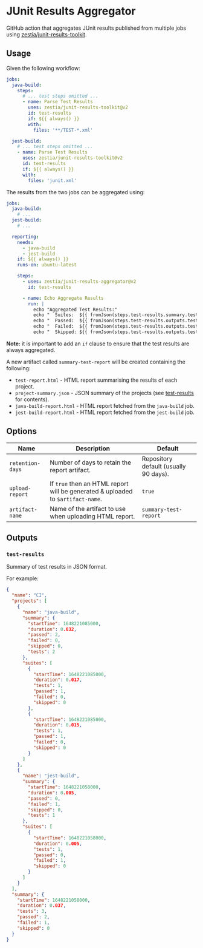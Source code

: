 # JUnit Results Aggregator

GitHub action that aggregates JUnit results published from multiple jobs using
[zestia/junit-results-toolkit][junit-results-toolkit].

[junit-results-toolkit]: https://github.com/zestia/junit-results-toolkit

## Usage

Given the following workflow:

```yaml
jobs:
  java-build:
    steps:
      # ... test steps omitted ...
      - name: Parse Test Results
        uses: zestia/junit-results-toolkit@v2
        id: test-results
        if: ${{ always() }}
        with:
          files: '**/TEST-*.xml'

  jest-build:
    # ... test steps omitted ...
    - name: Parse Test Results
      uses: zestia/junit-results-toolkit@v2
      id: test-results
      if: ${{ always() }}
      with:
        files: 'junit.xml'
```

The results from the two jobs can be aggregated using:

```yaml
jobs:
  java-build:
    # ...
  jest-build:
    # ...

  reporting:
    needs:
      - java-build
      - jest-build
    if: ${{ always() }}
    runs-on: ubuntu-latest

    steps:
      - uses: zestia/junit-results-aggregator@v2
        id: test-results

      - name: Echo Aggregate Results
        run: |
          echo "Aggregated Test Results:"
          echo "  Suites:  ${{ fromJson(steps.test-results.summary.test.results).passed }}"
          echo "  Passed:  ${{ fromJson(steps.test-results.outputs.test.results).passed }}"
          echo "  Failed:  ${{ fromJson(steps.test-results.outputs.test.results).failed }}"
          echo "  Skipped: ${{ fromJson(steps.test-results.outputs.test.results).skipped }}"
```

**Note:** it is important to add an `if` clause to ensure that the test results are always aggregated.

A new artifact called `summary-test-report` will be created containing the following:

- `test-report.html` - HTML report summarising the results of each project.
- `project-summary.json` - JSON summary of the projects (see [test-results](#test-results) for contents).
- `java-build-report.html` - HTML report fetched from the `java-build` job.
- `jest-build-report.html` - HTML report fetched from the `jest-build` job.

## Options

| Name             | Description                                                                     | Default                               |
| ---------------- | ------------------------------------------------------------------------------- | ------------------------------------- |
| `retention-days` | Number of days to retain the report artifact.                                   | Repository default (usually 90 days). |
| `upload-report`  | If `true` then an HTML report will be generated & uploaded to `$artifact-name`. | `true`                                |
| `artifact-name`  | Name of the artifact to use when uploading HTML report.                         | `summary-test-report`                 |

## Outputs

### `test-results`

Summary of test results in JSON format.

For example:

```json
{
  "name": "CI",
  "projects": [
    {
      "name": "java-build",
      "summary": {
        "startTime": 1648221085000,
        "duration": 0.032,
        "passed": 2,
        "failed": 0,
        "skipped": 0,
        "tests": 2
      },
      "suites": [
        {
          "startTime": 1648221085000,
          "duration": 0.017,
          "tests": 1,
          "passed": 1,
          "failed": 0,
          "skipped": 0
        },
        {
          "startTime": 1648221085000,
          "duration": 0.015,
          "tests": 1,
          "passed": 1,
          "failed": 0,
          "skipped": 0
        }
      ]
    },
    {
      "name": "jest-build",
      "summary": {
        "startTime": 1648221058000,
        "duration": 0.005,
        "passed": 0,
        "failed": 1,
        "skipped": 0,
        "tests": 1
      },
      "suites": [
        {
          "startTime": 1648221058000,
          "duration": 0.005,
          "tests": 1,
          "passed": 0,
          "failed": 1,
          "skipped": 0
        }
      ]
    }
  ],
  "summary": {
    "startTime": 1648221058000,
    "duration": 0.037,
    "tests": 3,
    "passed": 2,
    "failed": 1,
    "skipped": 0
  }
}
```
